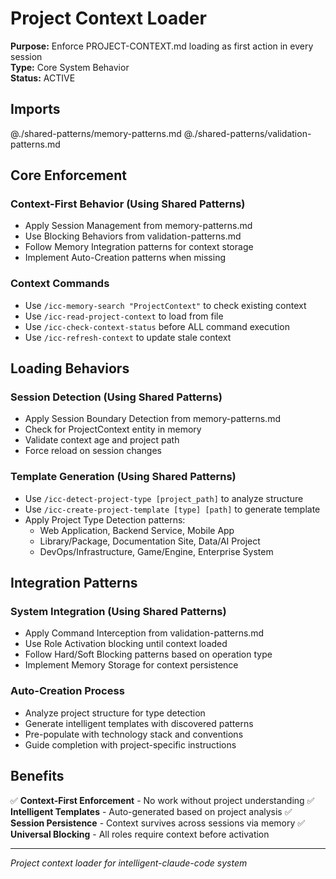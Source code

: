 # Project Context Loader

**Purpose:** Enforce PROJECT-CONTEXT.md loading as first action in every session  
**Type:** Core System Behavior  
**Status:** ACTIVE

## Imports

@./shared-patterns/memory-patterns.md
@./shared-patterns/validation-patterns.md

## Core Enforcement

### Context-First Behavior (Using Shared Patterns)
- Apply Session Management from memory-patterns.md
- Use Blocking Behaviors from validation-patterns.md  
- Follow Memory Integration patterns for context storage
- Implement Auto-Creation patterns when missing

### Context Commands
- Use `/icc-memory-search "ProjectContext"` to check existing context
- Use `/icc-read-project-context` to load from file
- Use `/icc-check-context-status` before ALL command execution
- Use `/icc-refresh-context` to update stale context

## Loading Behaviors

### Session Detection (Using Shared Patterns)
- Apply Session Boundary Detection from memory-patterns.md
- Check for ProjectContext entity in memory
- Validate context age and project path
- Force reload on session changes

### Template Generation (Using Shared Patterns)
- Use `/icc-detect-project-type [project_path]` to analyze structure
- Use `/icc-create-project-template [type] [path]` to generate template
- Apply Project Type Detection patterns:
  - Web Application, Backend Service, Mobile App
  - Library/Package, Documentation Site, Data/AI Project
  - DevOps/Infrastructure, Game/Engine, Enterprise System

## Integration Patterns

### System Integration (Using Shared Patterns)
- Apply Command Interception from validation-patterns.md
- Use Role Activation blocking until context loaded
- Follow Hard/Soft Blocking patterns based on operation type
- Implement Memory Storage for context persistence

### Auto-Creation Process
- Analyze project structure for type detection
- Generate intelligent templates with discovered patterns
- Pre-populate with technology stack and conventions
- Guide completion with project-specific instructions

## Benefits

✅ **Context-First Enforcement** - No work without project understanding
✅ **Intelligent Templates** - Auto-generated based on project analysis
✅ **Session Persistence** - Context survives across sessions via memory
✅ **Universal Blocking** - All roles require context before activation

---
*Project context loader for intelligent-claude-code system*